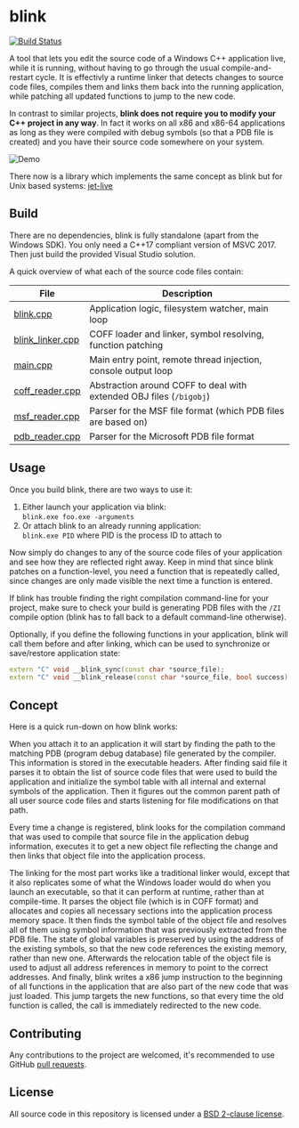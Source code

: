 blink
=====

[![Build Status](https://ci.appveyor.com/api/projects/status/github/crosire/blink?svg=true)](https://ci.appveyor.com/project/crosire/blink)

A tool that lets you edit the source code of a Windows C++ application live, while it is running, without having to go through the usual compile-and-restart cycle. It is effectivly a runtime linker that detects changes to source code files, compiles them and links them back into the running application, while patching all updated functions to jump to the new code.

In contrast to similar projects, **blink does not require you to modify your C++ project in any way**. In fact it works on all x86 and x86-64 applications as long as they were compiled with debug symbols (so that a PDB file is created) and you have their source code somewhere on your system.

![Demo](https://i.imgur.com/sUu3asj.gif)

There now is a library which implements the same concept as blink but for Unix based systems: [jet-live](https://github.com/ddovod/jet-live)

## Build

There are no dependencies, blink is fully standalone (apart from the Windows SDK). You only need a C++17 compliant version of MSVC 2017. Then just build the provided Visual Studio solution.

A quick overview of what each of the source code files contain:

|File                                       |Description                                                            |
|-------------------------------------------|-----------------------------------------------------------------------|
|[blink.cpp](source/blink.cpp)              |Application logic, filesystem watcher, main loop                       |
|[blink_linker.cpp](source/blink_linker.cpp)|COFF loader and linker, symbol resolving, function patching            |
|[main.cpp](source/main.cpp)                |Main entry point, remote thread injection, console output loop         |
|[coff_reader.cpp](source/coff_reader.cpp)  |Abstraction around COFF to deal with extended OBJ files (`/bigobj`)    |
|[msf_reader.cpp](source/msf_reader.cpp)    |Parser for the MSF file format (which PDB files are based on)          |
|[pdb_reader.cpp](source/pdb_reader.cpp)    |Parser for the Microsoft PDB file format                               |

## Usage

Once you build blink, there are two ways to use it:
1) Either launch your application via blink:\
	```blink.exe foo.exe -arguments```
2) Or attach blink to an already running application:\
	```blink.exe PID``` where PID is the process ID to attach to

Now simply do changes to any of the source code files of your application and see how they are reflected right away. Keep in mind that since blink patches on a function-level, you need a function that is repeatedly called, since changes are only made visible the next time a function is entered.

If blink has trouble finding the right compilation command-line for your project, make sure to check your build is generating PDB files with the `/ZI` compile option (blink has to fall back to a default command-line otherwise).

Optionally, if you define the following functions in your application, blink will call them before and after linking, which can be used to synchronize or save/restore application state:
```c++
extern "C" void __blink_sync(const char *source_file);
extern "C" void __blink_release(const char *source_file, bool success);
```

## Concept

Here is a quick run-down on how blink works:

When you attach it to an application it will start by finding the path to the matching PDB (program debug database) file generated by the compiler. This information is stored in the executable headers. After finding said file it parses it to obtain the list of source code files that were used to build the application and initialize the symbol table with all internal and external symbols of the application. Then it figures out the common parent path of all user source code files and starts listening for file modifications on that path.

Every time a change is registered, blink looks for the compilation command that was used to compile that source file in the application debug information, executes it to get a new object file reflecting the change and then links that object file into the application process.

The linking for the most part works like a traditional linker would, except that it also replicates some of what the Windows loader would do when you launch an executable, so that it can perform at runtime, rather than at compile-time. It parses the object file (which is in COFF format) and allocates and copies all necessary sections into the application process memory space. It then finds the symbol table of the object file and resolves all of them using symbol information that was previously extracted from the PDB file. The state of global variables is preserved by using the address of the existing symbols, so that the new code references the existing memory, rather than new one. Afterwards the relocation table of the object file is used to adjust all address references in memory to point to the correct addresses. And finally, blink writes a x86 jump instruction to the beginning of all functions in the application that are also part of the new code that was just loaded. This jump targets the new functions, so that every time the old function is called, the call is immediately redirected to the new code.

## Contributing

Any contributions to the project are welcomed, it's recommended to use GitHub [pull requests](https://help.github.com/articles/using-pull-requests/).

## License

All source code in this repository is licensed under a [BSD 2-clause license](LICENSE.md).

